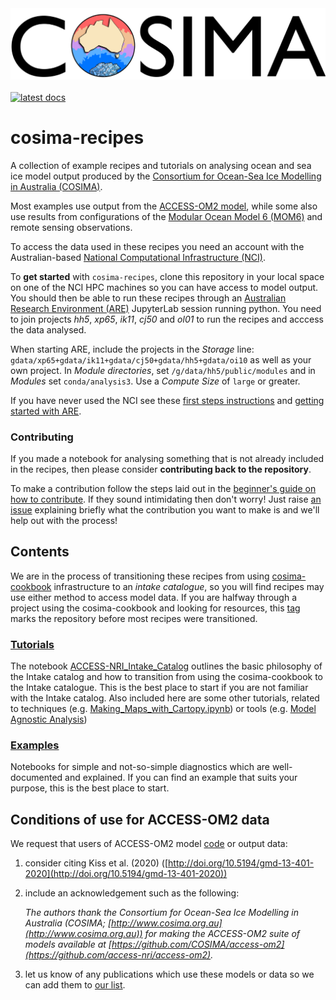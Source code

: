 <img src="https://github.com/COSIMA/logo/blob/master/png/logo_word.png" width="800"/>
<br/> <br/>

<a href="https://cosima-recipes.readthedocs.io/en/latest">
    <img alt="latest docs" src="https://img.shields.io/badge/docs-latest-blue.svg">
</a>

# cosima-recipes
A collection of example recipes and tutorials on analysing ocean and sea ice model output produced by the [Consortium for Ocean-Sea Ice Modelling in Australia (COSIMA)](http://cosima.org.au/).

Most examples use output from the [ACCESS-OM2 model](https://doi.org/10.5194/gmd-13-401-2020), while some also use results from configurations of the [Modular Ocean Model 6 (MOM6)](https://github.com/mom-ocean/MOM6) and remote sensing observations.

To access the data used in these recipes you need an account with the Australian-based [National Computational Infrastructure (NCI)](https://nci.org.au/).

To **get started** with `cosima-recipes`, clone this repository in your local space on one of the NCI HPC machines so you can have access to model output. You should then be able to run these recipes through an [Australian Research Environment (ARE)](https://are.nci.org.au/) JupyterLab session running python. You need to join projects _hh5_, _xp65_, _ik11_, _cj50_ and _ol01_ to run the recipes and acccess the data analysed.

When starting ARE, include the projects in the _Storage_ line: `gdata/xp65+gdata/ik11+gdata/cj50+gdata/hh5+gdata/oi10` as well as your own project. In _Module directories_, set `/g/data/hh5/public/modules` and in _Modules_ set `conda/analysis3`. Use a _Compute Size_ of `large` or greater.

If you have never used the NCI see these [first steps instructions](https://access-hive.org.au/getting_started/first_steps/) and [getting started with ARE](https://access-hive.org.au/getting_started/are/).

### Contributing

If you made a notebook for analysing something that is not already included in the recipes, then please consider **contributing back to the repository**.

To make a contribution follow the steps laid out in the [beginner's guide on how to contribute](
https://cosima-recipes.readthedocs.io/en/latest/contributing.html). If they sound intimidating then don't worry!
Just raise [an issue](https://github.com/COSIMA/cosima-recipes/issues) explaining briefly what the contribution you want to make is and we'll help out with the process!

## Contents

We are in the process of transitioning these recipes from using [cosima-cookbook](https://github.com/COSIMA/cosima-cookbook) infrastructure to an _intake catalogue_, so you will find recipes may use either method to access model data. If you are halfway through a project using the cosima-cookbook and looking for resources, this [tag](https://github.com/COSIMA/cosima-recipes/tree/cosima_cookbook) marks the repository before most recipes were transitioned.

### [Tutorials](https://cosima-recipes.readthedocs.io/en/latest/tutorials.html)

The notebook [ACCESS-NRI_Intake_Catalog](https://cosima-recipes.readthedocs.io/en/latest/Tutorials/ACCESS-NRI_Intake_Catalog.html) outlines the basic philosophy of the Intake catalog and how to transition from using the cosima-cookbook to the Intake catalogue. This is the best place to start if you are not familiar with the Intake catalog. Also included here are some other tutorials, related to techniques (e.g. [Making_Maps_with_Cartopy.ipynb](https://cosima-recipes.readthedocs.io/en/latest/Tutorials/Making_Maps_with_Cartopy.html)) or tools (e.g. [Model Agnostic Analysis](https://cosima-recipes.readthedocs.io/en/latest/Tutorials/Model_Agnostic_Analysis.html))

### [Examples](https://cosima-recipes.readthedocs.io/en/latest/examples.html)
Νotebooks for simple and not-so-simple diagnostics which are well-documented and explained. If you can find an example that suits your purpose, this is the best place to start.

## Conditions of use for ACCESS-OM2 data

We request that users of ACCESS-OM2 model [code](https://github.com/access-nri/access-om2) or output data:
1. consider citing Kiss et al. (2020) ([http://doi.org/10.5194/gmd-13-401-2020](http://doi.org/10.5194/gmd-13-401-2020))
2. include an acknowledgement such as the following:

   *The authors thank the Consortium for Ocean-Sea Ice Modelling in Australia (COSIMA; [http://www.cosima.org.au](http://www.cosima.org.au)) for making the ACCESS-OM2 suite of models available at [https://github.com/COSIMA/access-om2](https://github.com/access-nri/access-om2).*
3. let us know of any publications which use these models or data so we can add them to [our list](https://scholar.google.com/citations?hl=en&user=inVqu_4AAAAJ).
